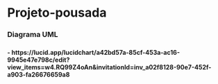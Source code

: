 # Projeto-pousada

<h3>Diagrama UML<h3>
  <h4>- https://lucid.app/lucidchart/a42bd57a-85cf-453a-ac16-9945e47e798c/edit?view_items=w4.RQ99Z4oAn&invitationId=inv_a02f8128-90e7-452f-a903-fa26676659a8 <h4>
